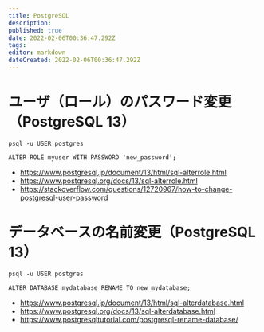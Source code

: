 ```yaml
---
title: PostgreSQL
description: 
published: true
date: 2022-02-06T00:36:47.292Z
tags: 
editor: markdown
dateCreated: 2022-02-06T00:36:47.292Z
---
```


# ユーザ（ロール）のパスワード変更（PostgreSQL 13）

```shell
psql -u USER postgres
```

```postgres
ALTER ROLE myuser WITH PASSWORD 'new_password';
```

- <https://www.postgresql.jp/document/13/html/sql-alterrole.html>
- <https://www.postgresql.org/docs/13/sql-alterrole.html>
- <https://stackoverflow.com/questions/12720967/how-to-change-postgresql-user-password>

# データベースの名前変更（PostgreSQL 13）

```shell
psql -u USER postgres
```

```postgres
ALTER DATABASE mydatabase RENAME TO new_mydatabase;
```

- <https://www.postgresql.jp/document/13/html/sql-alterdatabase.html>
- <https://www.postgresql.org/docs/13/sql-alterdatabase.html>
- <https://www.postgresqltutorial.com/postgresql-rename-database/>

